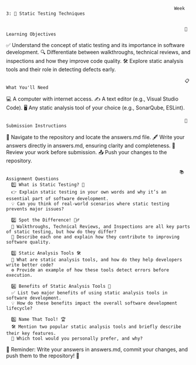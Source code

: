                                                                     Week 3: 🔎 Static Testing Techniques


                                                                        🎯 Learning Objectives

✅ Understand the concept of static testing and its importance in software development.
🔍 Differentiate between walkthroughs, technical reviews, and inspections and how they improve code quality.
🛠️ Explore static analysis tools and their role in detecting defects early.


                                                                        📋 What You'll Need
💻 A computer with internet access.
✍️ A text editor (e.g., Visual Studio Code).
🖥️ Any static analysis tool of your choice (e.g., SonarQube, ESLint).

                                                                        📝 Submission Instructions
📂 Navigate to the repository and locate the answers.md file.
🖋️ Write your answers directly in answers.md, ensuring clarity and completeness.
🔄 Review your work before submission.
📤 Push your changes to the repository.


                                                                      📚 Assignment Questions
      1️⃣ What is Static Testing? 🧐
      👉 Explain static testing in your own words and why it’s an essential part of software development.
      💡 Can you think of real-world scenarios where static testing prevents major issues?

      2️⃣ Spot the Difference! 🕵️‍♂️
      🚀 Walkthroughs, Technical Reviews, and Inspections are all key parts of static testing, but how do they differ?
      🔄 Describe each one and explain how they contribute to improving software quality.

      3️⃣ Static Analysis Tools 🛠️
      🤔 What are static analysis tools, and how do they help developers write better code?
      ⚙️ Provide an example of how these tools detect errors before execution.

      4️⃣ Benefits of Static Analysis Tools 🌟
      ✅ List two major benefits of using static analysis tools in software development.
      💡 How do these benefits impact the overall software development lifecycle?

      5️⃣ Name That Tool! 🏆
      🛠️ Mention two popular static analysis tools and briefly describe their key features.
      🚀 Which tool would you personally prefer, and why?

📌 Reminder: Write your answers in answers.md, commit your changes, and push them to the repository! 🚀

